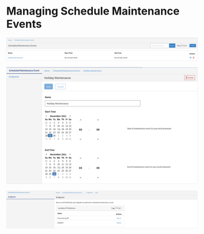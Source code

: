 ﻿---
sidebar_position: 14
---

# Managing Schedule Maintenance Events

<head>
  <meta name="guidename" content="API Management"/>
  <meta name="context" content="GUID-e00287cf-b0e0-4b53-a238-b4b13b25f1a1"/>
</head>


![](../../../Images/scheduled_maintenance_events_1.png)

![](../../../Images/scheduled_maintenance_events_2.png)

![](../../../Images/scheduled_maintenance_events_3.png)


